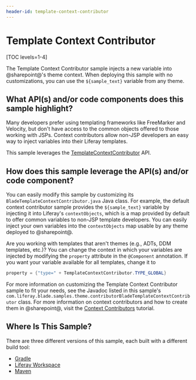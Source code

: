 ```yaml
---
header-id: template-context-contributor
---
```


# Template Context Contributor

[TOC levels=1-4]

The Template Context Contributor sample injects a new variable into @sharepoint@'s
theme context. When deploying this sample with no customizations, you can use
the `${sample_text}` variable from any theme.

## What API(s) and/or code components does this sample highlight?

Many developers prefer using templating frameworks like FreeMarker and Velocity,
but don't have access to the common objects offered to those working with JSPs.
Context contributors allow non-JSP developers an easy way to inject variables
into their Liferay templates.

This sample leverages the
[TemplateContextContributor](@sharepoint-ref@/7.2-latest/javadocs/portal-kernel/com/liferay/portal/kernel/template/TemplateContextContributor.html)
API.

## How does this sample leverage the API(s) and/or code component?

You can easily modify this sample by customizing its
`BladeTemplateContextContributor.java` Java class. For example, the default
context contributor sample provides the `${sample_text}` variable by injecting
it into Liferay's `contextObjects`, which is a map provided by default to offer
common variables to non-JSP template developers. You can easily inject your own
variables into the `contextObjects` map usable by any theme deployed to
@sharepoint@.

Are you working with templates that aren't themes (e.g., ADTs, DDM templates,
etc.)? You can change the context in which your variables are injected by
modifying the `property` attribute in the `@Component` annotation. If you want
your variable available for all templates, change it to

```java
property = {"type=" + TemplateContextContributor.TYPE_GLOBAL}
```

For more information on customizing the Template Context Contributor sample to
fit your needs, see the Javadoc listed in this sample's
`com.liferay.blade.samples.theme.contributorBladeTemplateContextContributor`
class. For more information on context contributors and how to create them in
@sharepoint@, visit the
[Context Contributors](/docs/7-2/frameworks/-/knowledge_base/f/injecting-additional-context-variables-and-functionality-into-your-theme-te)
tutorial.

## Where Is This Sample?

There are three different versions of this sample, each built with a different
build tool:

- [Gradle](https://github.com/liferay/liferay-blade-samples/tree/7.2/gradle/themes/template-context-contributor)
- [Liferay Workspace](https://github.com/liferay/liferay-blade-samples/tree/7.2/liferay-workspace/themes/template-context-contributor)
- [Maven](https://github.com/liferay/liferay-blade-samples/tree/7.2/maven/themes/template-context-contributor)

